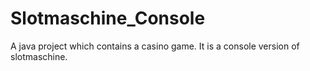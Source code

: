 # Slotmaschine_Console
A java project which contains a casino game. It is a console version of slotmaschine.
